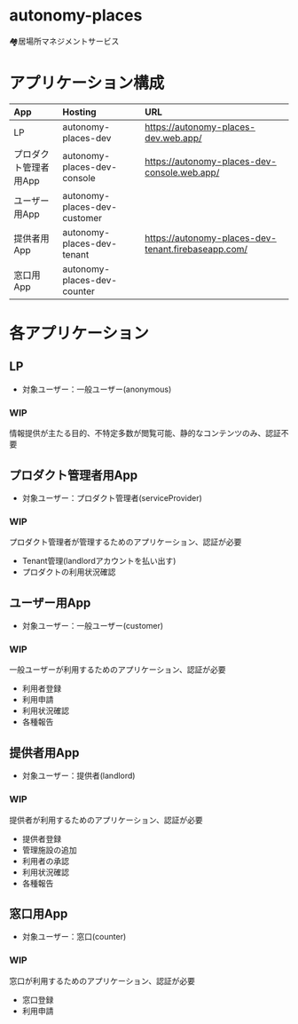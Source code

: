 # autonomy-places
🏘️居場所マネジメントサービス

# アプリケーション構成

| App | Hosting | URL |
|:--|:--|:--|
| LP | autonomy-places-dev | https://autonomy-places-dev.web.app/ |
| プロダクト管理者用App | autonomy-places-dev-console | https://autonomy-places-dev-console.web.app/ |
| ユーザー用App | autonomy-places-dev-customer | |
| 提供者用App | autonomy-places-dev-tenant | https://autonomy-places-dev-tenant.firebaseapp.com/ |
| 窓口用App | autonomy-places-dev-counter | |

# 各アプリケーション

## LP
- 対象ユーザー：一般ユーザー(anonymous)
### WIP
情報提供が主たる目的、不特定多数が閲覧可能、静的なコンテンツのみ、認証不要

## プロダクト管理者用App
- 対象ユーザー：プロダクト管理者(serviceProvider)
### WIP
プロダクト管理者が管理するためのアプリケーション、認証が必要
- Tenant管理(landlordアカウントを払い出す)
- プロダクトの利用状況確認

## ユーザー用App
- 対象ユーザー：一般ユーザー(customer)
### WIP
一般ユーザーが利用するためのアプリケーション、認証が必要
- 利用者登録
- 利用申請
- 利用状況確認
- 各種報告


## 提供者用App
- 対象ユーザー：提供者(landlord)
### WIP
提供者が利用するためのアプリケーション、認証が必要
- 提供者登録
- 管理施設の追加
- 利用者の承認
- 利用状況確認
- 各種報告



## 窓口用App
- 対象ユーザー：窓口(counter)
### WIP
窓口が利用するためのアプリケーション、認証が必要
- 窓口登録
- 利用申請
